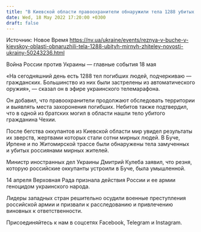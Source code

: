 ```yaml
---
title: "В Киевской области правоохранители обнаружили тела 1288 убитых мирных жителей — глава облполиции"
date: Wed, 18 May 2022 17:20:00 +0300
draft: false
---
```

Источник: Новое Время https://nv.ua/ukraine/events/reznya-v-buche-v-kievskoy-oblasti-obnaruzhili-tela-1288-ubityh-mirnyh-zhiteley-novosti-ukrainy-50243236.html


Война России против Украины — главные события 18 мая

«На сегодняшний день есть 1288 тел погибших людей, подчеркиваю — гражданских. Большинство из них были застрелены из автоматического оружия», — сказал он в эфире украинского телемарафона.

Он добавил, что правоохранители продолжают обследовать территории и выявлять места захоронения погибших. Небитов также подтвердил, что в одной из братских могил в области нашли тело убитого гражданина Чехии. 

После бегства оккупантов из Киевской области мир увидел результаты их зверств, жертвами которых стали сотни мирных людей. В Буче, Ирпене и по Житомирской трассе были обнаружены тела замученных и убитых россиянами мирных жителей.

Министр иностранных дел Украины Дмитрий Кулеба заявил, что резня, которую российские оккупанты устроили в Буче, была умышленной.

14 апреля Верховная Рада признала действия России и ее армии геноцидом украинского народа.

Лидеры западных стран решительно осудили военные преступления российской армии и призвали к расследованию и привлечению виновных к ответственности.

Присоединяйтесь к нам в соцсетях Facebook, Telegram и Instagram.
